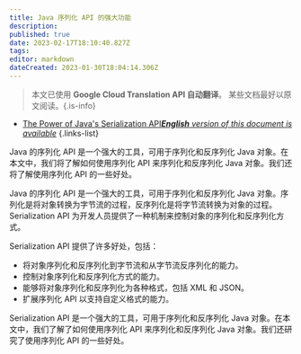 ```yaml
---
title: Java 序列化 API 的强大功能
description: 
published: true
date: 2023-02-17T18:10:40.827Z
tags: 
editor: markdown
dateCreated: 2023-01-30T18:04:14.306Z
---
```


> 本文已使用 **Google Cloud Translation API 自动翻译**。
某些文档最好以原文阅读。{.is-info}
- [The Power of Java's Serialization API***English** version of this document is available*](/en/Knowledge-base/Java/the-power-of-java-s-serialization-api)
{.links-list}


 Java 的序列化 API 是一个强大的工具，可用于序列化和反序列化 Java 对象。在本文中，我们将了解如何使用序列化 API 来序列化和反序列化 Java 对象。我们还将了解使用序列化 API 的一些好处。

Java 的序列化 API 是一个强大的工具，可用于序列化和反序列化 Java 对象。序列化是将对象转换为字节流的过程，反序列化是将字节流转换为对象的过程。 Serialization API 为开发人员提供了一种机制来控制对象的序列化和反序列化方式。

Serialization API 提供了许多好处，包括：

- 将对象序列化和反序列化到字节流和从字节流反序列化的能力。
- 控制对象序列化和反序列化方式的能力。
- 能够将对象序列化和反序列化为各种格式，包括 XML 和 JSON。
- 扩展序列化 API 以支持自定义格式的能力。

Serialization API 是一个强大的工具，可用于序列化和反序列化 Java 对象。在本文中，我们了解了如何使用序列化 API 来序列化和反序列化 Java 对象。我们还研究了使用序列化 API 的一些好处。